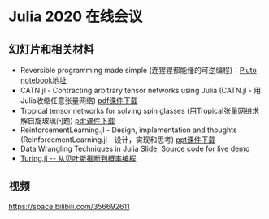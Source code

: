 # Julia 2020 在线会议
## 幻灯片和相关材料
* Reversible programming made simple (连猩猩都能懂的可逆编程)：[Pluto notebook地址](https://github.com/JuliaReverse/NiLangTutorial)
* CATN.jl - Contracting arbitrary tensor networks using Julia (CATN.jl - 用Julia收缩任意张量网络) [pdf课件下载](https://raw.githubusercontent.com/JuliaCN/MeetUpMaterials/master/Online2020/catn.jl.pdf)
* Tropical tensor networks for solving spin glasses (用Tropical张量网络求解自旋玻璃问题) [pdf课件下载](https://raw.githubusercontent.com/JuliaCN/MeetUpMaterials/master/Online2020/Tropical-JuliaCN.pdf)
* ReinforcementLearning.jl - Design, implementation and thoughts (ReinforcementLearning.jl - 设计，实现和思考) [ppt课件下载](https://raw.githubusercontent.com/JuliaCN/MeetUpMaterials/master/Online2020/ReinforcementLearning.jl.pptx)
* Data Wrangling Techniques in Julia [Slide](https://docs.google.com/presentation/d/e/2PACX-1vRWgoWOJ8UaVImkY4YSJLX43MiR4ysl_39diR3x-2TnRF0-gMQZS2HFmk9kNAg35QuF0ZjzheYuxwEw/pub?start=false&loop=false&delayms=3000&slide=id.g91d9fb9dd3_0_3), [Source code for live demo](https://github.com/tk3369/data-wrangling-techniques-in-juia)
* [Turing.jl -- 从贝叶斯推断到概率编程](https://github.com/xukai92/juliacn-2020)

## 视频
https://space.bilibili.com/356692611
